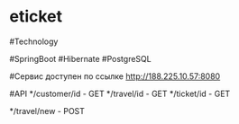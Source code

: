 # eticket

#Technology

#SpringBoot
#Hibernate
#PostgreSQL

#Сервис доступен по ссылке http://188.225.10.57:8080

#API
*/customer/id - GET
*/travel/id - GET
*/ticket/id - GET

*/travel/new - POST
